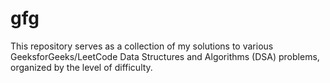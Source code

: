 # gfg
This repository serves as a collection of my solutions to various GeeksforGeeks/LeetCode Data Structures and Algorithms (DSA) problems, organized by the level of difficulty.
